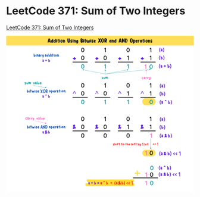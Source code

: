 # LeetCode 371: Sum of Two Integers
[LeetCode 371: Sum of Two Integers]()

![sum of two integers-summary-card](https://github.com/ClaireLee22/Leetcode/blob/main/LeetCode%20371-%20Sum%20of%20two%20integers/images/Addition%20using%20Bitwise%20XOR%20and%20AND%20Operations.png)
